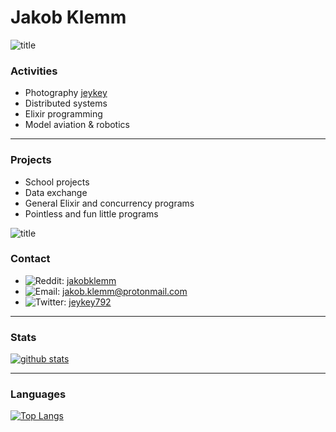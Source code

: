# Jakob Klemm

![title](https://jeykey.net/img/scroll/13.jpg)

### Activities
- Photography [jeykey](https://jeykey.net)
- Distributed systems
- Elixir programming
- Model aviation & robotics

---

### Projects
- School projects 
- Data exchange
- General Elixir and concurrency programs
- Pointless and fun little programs

![title](https://jeykey.net/img/scroll/56.jpg)

### Contact
- ![Reddit](https://img.icons8.com/officel/16/000000/reddit.png): [jakobklemm](https://reddit.com/u/jakobklemm)
- ![Email](https://img.icons8.com/ios/50/000000/email-sign.png): [jakob.klemm@protonmail.com](mailto:jakob.klemm@protonmail.com)
- ![Twitter](https://img.icons8.com/fluent/48/000000/twitter.png): [jeykey792](https://twitter.com/Jeykey792)

---

### Stats

[![github stats](https://github-readme-stats.vercel.app/api?username=jakobklemm&show_icons=true&hide_border=true&count_private=true&theme=dark)](https://github.com/anuraghazra/github-readme-stats)

---

### Languages

[![Top Langs](https://github-readme-stats.vercel.app/api/top-langs/?username=jakobklemm&theme=dark)](https://github.com/anuraghazra/github-readme-stats)